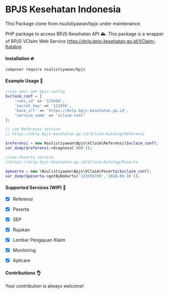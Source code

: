 # BPJS Kesehatan Indonesia

This Package clone from  nsulistiyawan/bpjs under maintenance.

PHP package to access BPJS Kesehatan API :ambulance:.
This package is a wrapper of BPJS VClaim Web Service
https://dvlp.bpjs-kesehatan.go.id/VClaim-Katalog

#### Installation :fire:

`composer require nsulistiyawan/bpjs`

#### Example Usage :confetti_ball:
```php
//use your own bpjs config
$vclaim_conf = [
    'cons_id' => '123456',
    'secret_key' => '123456',
    'base_url' => 'https://dvlp.bpjs-kesehatan.go.id',
    'service_name' => 'vclaim-rest'
];

// use Referensi service
// https://dvlp.bpjs-kesehatan.go.id/VClaim-Katalog/Referensi

$referensi = new Nsulistiyawan\Bpjs\VClaim\Referensi($vclaim_conf);
var_dump($referensi->diagnosa('A00'));

//use Peserta service
//https://dvlp.bpjs-kesehatan.go.id/VClaim-Katalog/Peserta

$peserta = new \Nsulistiyawan\Bpjs\VClaim\Peserta($vclaim_conf);
var_dump($peserta->getByNoKartu('123456789','2018-09-16'));
```


#### Supported Services (WIP) :rocket:

- [x] Referensi
- [x] Peserta
- [x] SEP
- [x] Rujukan
- [x] Lembar Pengajuan Klaim
- [x] Monitoring
- [x] Aplicare


#### Contributions :ok_hand:
Your contribution is always welcome!
